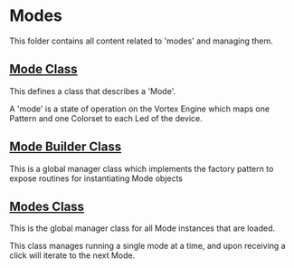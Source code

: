 # Modes

This folder contains all content related to 'modes' and managing them.

## [Mode Class](Mode.h)

This defines a class that describes a 'Mode'.

A 'mode' is a state of operation on the Vortex Engine which maps one Pattern and one Colorset to each Led of the device.

## [Mode Builder Class](ModeBuilder.h)

This is a global manager class which implements the factory pattern to expose routines for instantiating Mode objects

## [Modes Class](Modes.h)

This is the global manager class for all Mode instances that are loaded.

This class manages running a single mode at a time, and upon receiving a click will iterate to the next Mode.
